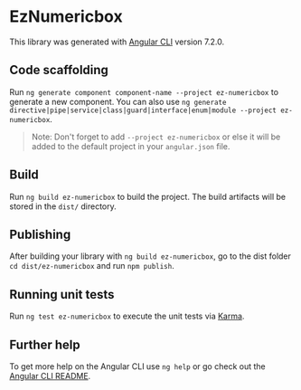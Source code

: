 # EzNumericbox

This library was generated with [Angular CLI](https://github.com/angular/angular-cli) version 7.2.0.

## Code scaffolding

Run `ng generate component component-name --project ez-numericbox` to generate a new component. You can also use `ng generate directive|pipe|service|class|guard|interface|enum|module --project ez-numericbox`.
> Note: Don't forget to add `--project ez-numericbox` or else it will be added to the default project in your `angular.json` file. 

## Build

Run `ng build ez-numericbox` to build the project. The build artifacts will be stored in the `dist/` directory.

## Publishing

After building your library with `ng build ez-numericbox`, go to the dist folder `cd dist/ez-numericbox` and run `npm publish`.

## Running unit tests

Run `ng test ez-numericbox` to execute the unit tests via [Karma](https://karma-runner.github.io).

## Further help

To get more help on the Angular CLI use `ng help` or go check out the [Angular CLI README](https://github.com/angular/angular-cli/blob/master/README.md).
